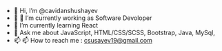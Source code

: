 - 👋 Hi, I’m @cavidanshushayev
- 👀 🔭 I’m currently working as Software Devoloper
- 🌱 I’m currently learning React
- 💬 Ask me about JavaScript, HTML/CSS/SCSS,  Bootstrap, Java, MySql,
- 📫 📫 How to reach me : csusayev19@gmail.com

